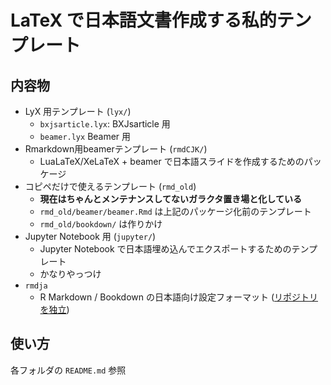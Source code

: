# LaTeX で日本語文書作成する私的テンプレート

## 内容物
* LyX 用テンプレート (`lyx/`)
	+ `bxjsarticle.lyx`: BXJsarticle 用
	+ `beamer.lyx` Beamer 用
* Rmarkdown用beamerテンプレート (`rmdCJK/`)
	+ LuaLaTeX/XeLaTeX + beamer で日本語スライドを作成するためのパッケージ
* コピペだけで使えるテンプレート (`rmd_old`)
	+ **現在はちゃんとメンテナンスしてないガラクタ置き場と化している**
	+ `rmd_old/beamer/beamer.Rmd` は上記のパッケージ化前のテンプレート
	+ `rmd_old/bookdown/` は作りかけ
* Jupyter Notebook 用 (`jupyter/`)
	+ Jupyter Notebook で日本語埋め込んでエクスポートするためのテンプレート
	+ かなりやっつけ
* `rmdja`
	+ R Markdown / Bookdown の日本語向け設定フォーマット ([リポジトリを独立](https://github.com/Gedevan-Aleksizde/rmdja))
## 使い方
各フォルダの `README.md` 参照
